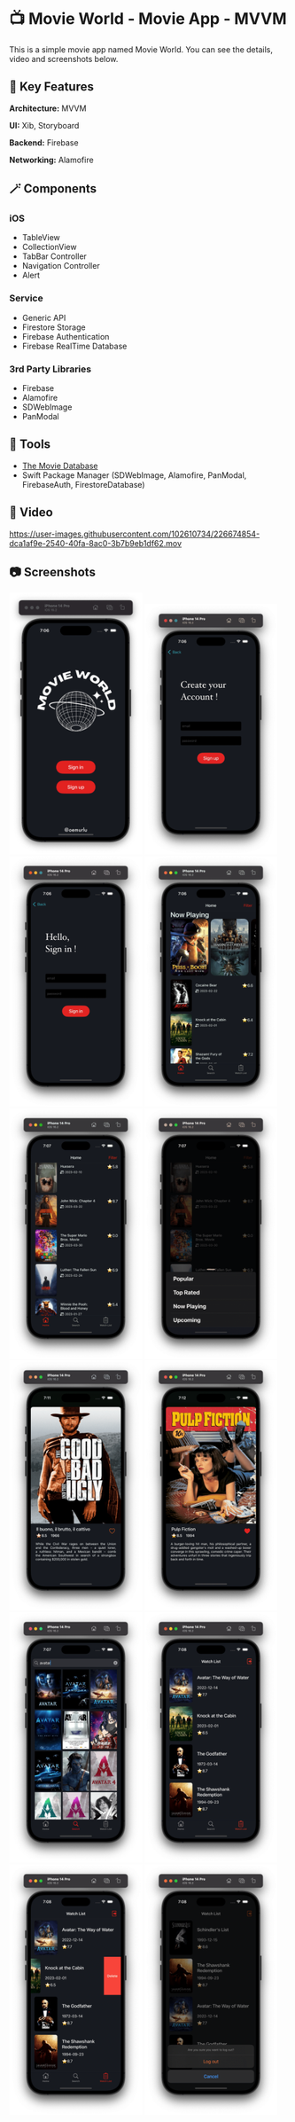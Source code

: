 # :tv: Movie World - Movie App - MVVM

This is a simple movie app named Movie World. You can see the details, video and screenshots below.

## :nut_and_bolt: Key Features

**Architecture:** MVVM

**UI:** Xib, Storyboard

**Backend:** Firebase

**Networking:** Alamofire

## :magic_wand: Components

### iOS
- TableView
- CollectionView
- TabBar Controller
- Navigation Controller
- Alert

### Service
- Generic API 
- Firestore Storage
- Firebase Authentication
- Firebase RealTime Database

### 3rd Party Libraries
- Firebase
- Alamofire
- SDWebImage
- PanModal


## :hammer: Tools

* [The Movie Database](https://www.themoviedb.org)
* Swift Package Manager (SDWebImage, Alamofire, PanModal, FirebaseAuth, FirestoreDatabase)

## :movie_camera: Video

https://user-images.githubusercontent.com/102610734/226674854-dca1af9e-2540-40fa-8ac0-3b7b9eb1df62.mov

## :camera: Screenshots

<p float="left">
<img width="240" src="/media/photos/ss1.png">
<img width="240" src="/media/photos/ss2.png">
<img width="240" src="/media/photos/ss3.png">
<img width="240" src="/media/photos/ss4.png">
<img width="240" src="/media/photos/ss5.png">
<img width="240" src="/media/photos/ss6.png">
<img width="240" src="/media/photos/ss7.png">
<img width="240" src="/media/photos/ss8.png">
<img width="240" src="/media/photos/ss9.png">
<img width="240" src="/media/photos/ss10.png">
<img width="240" src="/media/photos/ss11.png">
<img width="240" src="/media/photos/ss12.png">
</p>

